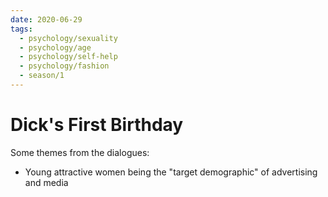 ```yaml
---
date: 2020-06-29
tags:
  - psychology/sexuality
  - psychology/age
  - psychology/self-help
  - psychology/fashion
  - season/1
---
```


# Dick's First Birthday

Some themes from the dialogues:

- Young attractive women being the "target demographic" of advertising and media